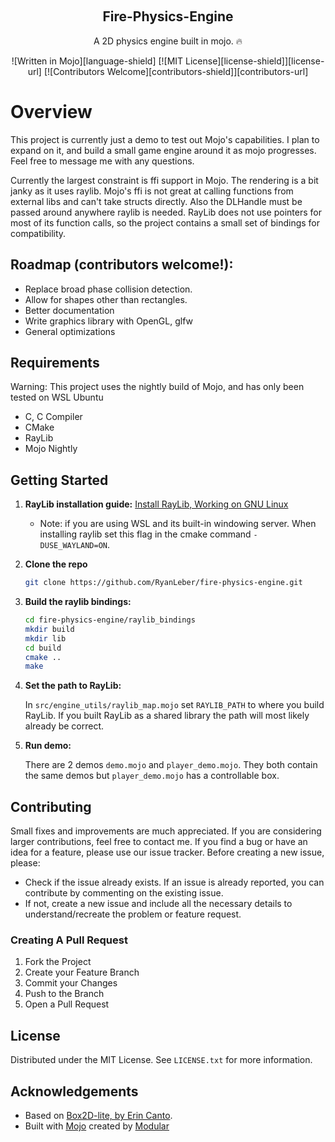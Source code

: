 <a name="readme-top"></a>
<!-- PROJECT LOGO -->
<br />
<div align="center">
  <h2 align="center">Fire-Physics-Engine</h3>
  <p align="center">
    A 2D physics engine built in mojo. 🔥
    <br/>

   ![Written in Mojo][language-shield]
   [![MIT License][license-shield]][license-url]
   [![Contributors Welcome][contributors-shield]][contributors-url]
   
  </p>
</div>

# Overview
This project is currently just a demo to test out Mojo's capabilities. I plan to expand on it, and build a small game engine around it as mojo progresses. Feel free to message me with any questions.

Currently the largest constraint is ffi support in Mojo. The rendering is a bit janky as it uses raylib. Mojo's ffi is not great at calling functions from external libs and can't take structs directly. Also the DLHandle must be passed around anywhere raylib is needed. RayLib does not use pointers for most of its function calls, so the project contains a small set of bindings for compatibility.


## Roadmap (contributors welcome!):
- Replace broad phase collision detection.
- Allow for shapes other than rectangles.
- Better documentation
- Write graphics library with OpenGL, glfw
- General optimizations


## Requirements

Warning: This project uses the nightly build of Mojo, and has only been tested on WSL Ubuntu
- C, C Compiler
- CMake
- RayLib
- Mojo Nightly



## Getting Started

1. **RayLib installation guide:** [Install RayLib, Working on GNU Linux](https://github.com/raysan5/raylib/wiki/Working-on-GNU-Linux)
    - Note: if you are using WSL and its built-in windowing server. When installing raylib set this flag in the cmake command `-DUSE_WAYLAND=ON`.
2. **Clone the repo**
    ```sh
    git clone https://github.com/RyanLeber/fire-physics-engine.git
    ```
3. **Build the raylib bindings:**
    ```sh
    cd fire-physics-engine/raylib_bindings
    mkdir build
    mkdir lib
    cd build
    cmake ..
    make
    ```
4. **Set the path to RayLib:**

    In `src/engine_utils/raylib_map.mojo` set `RAYLIB_PATH` to where you build RayLib. If you built RayLib as a shared library the path will most likely already be correct.

5. **Run demo:**

    There are 2 demos `demo.mojo` and `player_demo.mojo`. They both contain the same demos but `player_demo.mojo` has a controllable box.



## Contributing
  
Small fixes and improvements are much appreciated. If you are considering larger contributions, feel free to contact me. If you find a bug or have an idea for a feature, please use our issue tracker. Before creating a new issue, please:
* Check if the issue already exists. If an issue is already reported, you can contribute by commenting on the existing issue.
* If not, create a new issue and include all the necessary details to understand/recreate the problem or feature request.

### Creating A Pull Request

1. Fork the Project
2. Create your Feature Branch
3. Commit your Changes
4. Push to the Branch
5. Open a Pull Request



## License

Distributed under the MIT License. See `LICENSE.txt` for more information.


## Acknowledgements
- Based on [Box2D-lite, by Erin Canto](https://github.com/erincatto/box2d-lite).
- Built with [Mojo](https://github.com/modularml/mojo) created by [Modular](https://github.com/modularml)